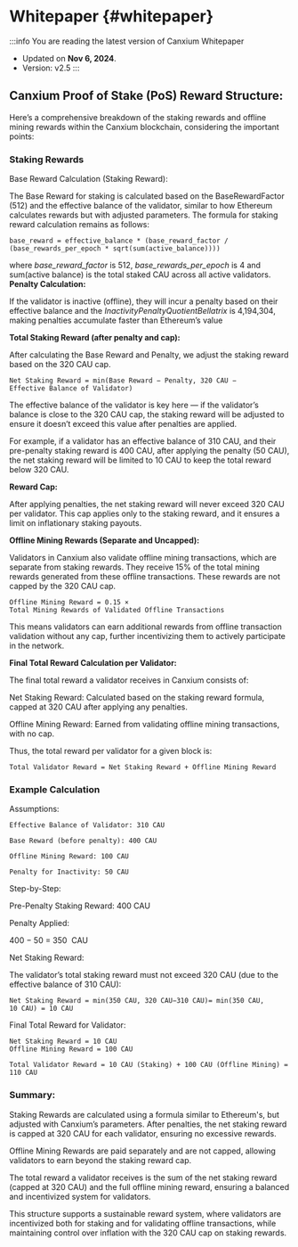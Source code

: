 # Whitepaper {#whitepaper}

:::info You are reading the latest version of Canxium Whitepaper

- Updated on **Nov 6, 2024**.
- Version: v2.5
  :::
  
## Canxium Proof of Stake (PoS) Reward Structure:
Here’s a comprehensive breakdown of the staking rewards and offline mining rewards within the Canxium blockchain, considering the important points:

### Staking Rewards

Base Reward Calculation (Staking Reward):

The Base Reward for staking is calculated based on the BaseRewardFactor (512) and the effective balance of the validator, similar to how Ethereum calculates rewards but with adjusted parameters. The formula for staking reward calculation remains as follows:

```base_reward = effective_balance * (base_reward_factor / (base_rewards_per_epoch * sqrt(sum(active_balance))))```


where *base_reward_factor* is 512, *base_rewards_per_epoch* is 4 and sum(active balance) is the total staked CAU across all active validators.
​
<strong>Penalty Calculation:</strong>

If the validator is inactive (offline), they will incur a penalty based on their effective balance and the *InactivityPenaltyQuotientBellatrix*  is 4,194,304, making penalties accumulate faster than Ethereum’s value

<strong>Total Staking Reward (after penalty and cap):</strong>

After calculating the Base Reward and Penalty, we adjust the staking reward based on the 320 CAU cap.

```Net Staking Reward = min(Base Reward − Penalty, 320 CAU − Effective Balance of Validator)```

The effective balance of the validator is key here — if the validator’s balance is close to the 320 CAU cap, the staking reward will be adjusted to ensure it doesn’t exceed this value after penalties are applied.

For example, if a validator has an effective balance of 310 CAU, and their pre-penalty staking reward is 400 CAU, after applying the penalty (50 CAU), the net staking reward will be limited to 10 CAU to keep the total reward below 320 CAU.

<strong>Reward Cap:</strong>

After applying penalties, the net staking reward will never exceed 320 CAU per validator. This cap applies only to the staking reward, and it ensures a limit on inflationary staking payouts.

<strong>Offline Mining Rewards (Separate and Uncapped):</strong>

Validators in Canxium also validate offline mining transactions, which are separate from staking rewards. They receive 15% of the total mining rewards generated from these offline transactions. These rewards are not capped by the 320 CAU cap.

```Offline Mining Reward = 0.15 × Total Mining Rewards of Validated Offline Transactions```

This means validators can earn additional rewards from offline transaction validation without any cap, further incentivizing them to actively participate in the network.

<strong>Final Total Reward Calculation per Validator:</strong>

The final total reward a validator receives in Canxium consists of:

Net Staking Reward: Calculated based on the staking reward formula, capped at 320 CAU after applying any penalties.

Offline Mining Reward: Earned from validating offline mining transactions, with no cap.

Thus, the total reward per validator for a given block is:

```Total Validator Reward = Net Staking Reward + Offline Mining Reward```

### Example Calculation
Assumptions:
```
Effective Balance of Validator: 310 CAU

Base Reward (before penalty): 400 CAU

Offline Mining Reward: 100 CAU

Penalty for Inactivity: 50 CAU
```

Step-by-Step:

Pre-Penalty Staking Reward: 400 CAU

Penalty Applied: 

400 − 50 = 350  CAU

Net Staking Reward:

The validator’s total staking reward must not exceed 320 CAU (due to the effective balance of 310 CAU):

```Net Staking Reward = min(350 CAU, 320 CAU−310 CAU)= min(350 CAU, 10 CAU) = 10 CAU```

Final Total Reward for Validator:
```
Net Staking Reward = 10 CAU
Offline Mining Reward = 100 CAU
```

```Total Validator Reward = 10 CAU (Staking) + 100 CAU (Offline Mining) = 110 CAU```

### Summary:

Staking Rewards are calculated using a formula similar to Ethereum's, but adjusted with Canxium’s parameters. After penalties, the net staking reward is capped at 320 CAU for each validator, ensuring no excessive rewards.

Offline Mining Rewards are paid separately and are not capped, allowing validators to earn beyond the staking reward cap.

The total reward a validator receives is the sum of the net staking reward (capped at 320 CAU) and the full offline mining reward, ensuring a balanced and incentivized system for validators.

This structure supports a sustainable reward system, where validators are incentivized both for staking and for validating offline transactions, while maintaining control over inflation with the 320 CAU cap on staking rewards.
